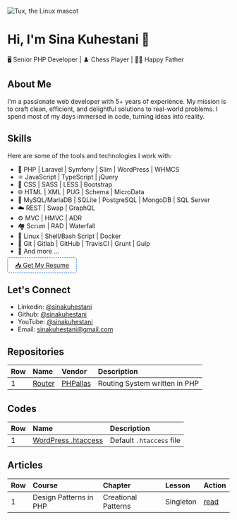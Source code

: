 ![Tux, the Linux mascot](https://anayacybertech.com/wp-content/uploads/2018/07/cstmswft-1170x341.jpg)
# Hi, I'm Sina Kuhestani 👋

🖥️ Senior PHP Developer | ♟️ Chess Player | 👨‍🍼 Happy Father


## About Me

I'm a passionate web developer with 5+ years of experience. My mission is to craft clean, efficient, and delightful solutions to real-world problems. I spend most of my days immersed in code, turning ideas into reality.

## Skills

Here are some of the tools and technologies I work with:

* 🐘 PHP | Laravel | Symfony | Slim | WordPress | WHMCS
* ⚛️ JavaScript | TypeScript | jQuery
* 🎨 CSS | SASS | LESS | Bootstrap
* 🌐 HTML | XML | PUG | Schema | MicroData
* 🐬 MySQL/MariaDB | SQLite | PostgreSQL | MongoDB | SQL Server
* ☁️ REST | Swap | GraphQL
* ⚙️ MVC | HMVC | ADR
* 🏘️ Scrum | RAD | Waterfall
* 🐧 Linux | Shell/Bash Script | Docker
* 🐙 Git | Gitlab | GitHub | TravisCI | Grunt | Gulp
* 📃 And more ...

<span style="padding: 8px 16px;border:dashed 1px #0969da;border-radius:4px">[📥 Get My Resume](https://github.com/sinakuhestani/sinakuhestani/blob/main/RESUME.md)</span>

## Let's Connect

* Linkedin: [@sinakuhestani](https://linkedin.com/in/sina-kuhestani)
* Github: [@sinakuhestani](https://github.com/sinakuhestani)
* YouTube: [@sinakuhestani](https://youtube.com/sinakuhestani)
* Email: [sinakuhestani@gmail.com](mailto:sinakuhestani@gmail.com)


## Repositories

|Row|Name|Vendor|Description|
|:----|:----|:----|:----|
|1|[Router](https://github.com/PHPallas/Router/)|[PHPallas](https://github.com/PHPallas)|Routing System written in PHP|

## Codes

|Row|Name|Description|
|:----|:----|:----|
|1|[WordPress .htaccess](https://gist.github.com/sinakuhestani/3048a98deccaab669fd9f3442ad5acef/)|Default `.htaccess` file|

## Articles

|Row  |Course|Chapter|Lesson|Action|
|:----|:-----|:------|:-----|:-----|
|1    |Design Patterns in PHP|Creational Patterns|Singleton|[read](https://github.com/sinakuhestani/sinakuhestani/blob/main/Design%20Patterns/Singleton.md)|
